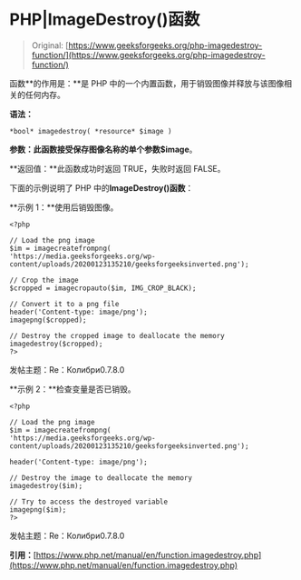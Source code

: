 # PHP|ImageDestroy()函数

> Original: [https://www.geeksforgeeks.org/php-imagedestroy-function/](https://www.geeksforgeeks.org/php-imagedestroy-function/)

函数**的作用是：**是 PHP 中的一个内置函数，用于销毁图像并释放与该图像相关的任何内存。

**语法：**

```
*bool* imagedestroy( *resource* $image )
```

**参数：**此函数接受保存图像名称的单个参数**$image**。

**返回值：**此函数成功时返回 TRUE，失败时返回 FALSE。

下面的示例说明了 PHP 中的**ImageDestroy()函数**：

**示例 1：**使用后销毁图像。

```
<?php

// Load the png image
$im = imagecreatefrompng(
'https://media.geeksforgeeks.org/wp-content/uploads/20200123135210/geeksforgeeksinverted.png');

// Crop the image
$cropped = imagecropauto($im, IMG_CROP_BLACK);

// Convert it to a png file
header('Content-type: image/png');  
imagepng($cropped);

// Destroy the cropped image to deallocate the memory
imagedestroy($cropped);
?>
```

发帖主题：Re：Колибри0.7.8.0

**示例 2：**检查变量是否已销毁。

```
<?php

// Load the png image
$im = imagecreatefrompng(
'https://media.geeksforgeeks.org/wp-content/uploads/20200123135210/geeksforgeeksinverted.png');

header('Content-type: image/png');

// Destroy the image to deallocate the memory
imagedestroy($im);

// Try to access the destroyed variable
imagepng($im);
?>
```

发帖主题：Re：Колибри0.7.8.0

**引用：**[https://www.php.net/manual/en/function.imagedestroy.php](https://www.php.net/manual/en/function.imagedestroy.php)